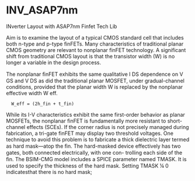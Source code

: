 # INV_ASAP7nm
INverter Layout with ASAP7nm Finfet Tech Lib



Aim is to examine the layout of a typical CMOS standard cell that includes both n-type and p-type finFETs. Many characteristics of traditional planar CMOS geometry are relevant to nonplanar finFET technology. A significant shift from traditional CMOS layout is that the transistor width (W) is no longer a variable in the design process.

The nonplanar ﬁnFET exhibits the same qualitative I DS dependence on V GS and V DS
as did the traditional planar MOSFET, under gradual-channel conditions, provided
that the planar width W is replaced by the nonplanar effective width W eff.

      W_eff = (2h_fin + t_fin)

While its I-V characteristics exhibit the same first-order behavior as planar MOSFETs, the nonplanar finFET is fundamentally more resistant to short-channel effects (SCEs). If the corner radius is not precisely managed during fabrication, a tri-gate finFET may display two threshold voltages. One technique to avoid this problem is to fabricate a thick dielectric layer termed as hard mask—atop the ﬁn. The hard-masked device effectively has two gates, both connected electrically, with one con-
trolling each side of the ﬁn. The BSIM-CMG model includes a SPICE parameter named TMASK. It is used to specify the thickness of the hard mask. Setting TMASK ¼ 0 indicatesthat there is no hard mask;
